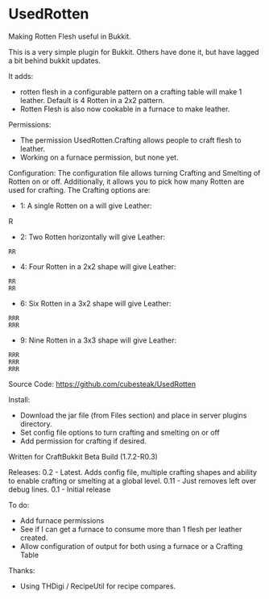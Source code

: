 UsedRotten
==========

Making Rotten Flesh useful in Bukkit.

This is a very simple plugin for Bukkit.  Others have done it, but have lagged a bit behind bukkit updates.

It adds:

 - rotten flesh in a configurable pattern on a crafting table will make 1 leather.  Default is 4 Rotten in a 2x2 pattern.
 - Rotten Flesh is also now cookable in a furnace to make leather.

Permissions:

 - The permission UsedRotten.Crafting allows people to craft flesh to leather.
 - Working on a furnace permission, but none yet.

Configuration:
 The configuration file allows turning Crafting and Smelting of Rotten on or off.
 Additionally, it allows you to pick how many Rotten are used for crafting.  The Crafting options are:
 
 - 1: A single Rotten on a will give Leather:
>
R

 - 2: Two Rotten horizontally will give Leather:
```
RR
```
 - 4: Four Rotten in a 2x2 shape will give Leather:
```
RR
RR
```

 - 6: Six Rotten in a 3x2 shape will give Leather:
```
RRR
RRR
```
													
 - 9: Nine Rotten in a 3x3 shape will give Leather:
```
RRR
RRR
RRR
```

Source Code:
https://github.com/cubesteak/UsedRotten

Install:

 - Download the jar file (from Files section) and place in server plugins directory.
 - Set config file options to turn crafting and smelting on or off
 - Add permission for crafting if desired.

Written for CraftBukkit Beta Build (1.7.2-R0.3)
 
Releases:
0.2 - Latest. Adds config file, multiple crafting shapes and ability to enable crafting or smelting at a global level.
0.11 - Just removes left over debug lines.
0.1 - Initial release

To do:

 - Add furnace permissions
 - See if I can get a furnace to consume more than 1 flesh per leather created.
 - Allow configuration of output for both using a furnace or a Crafting Table
 

Thanks:
  - Using THDigi / RecipeUtil for recipe compares.